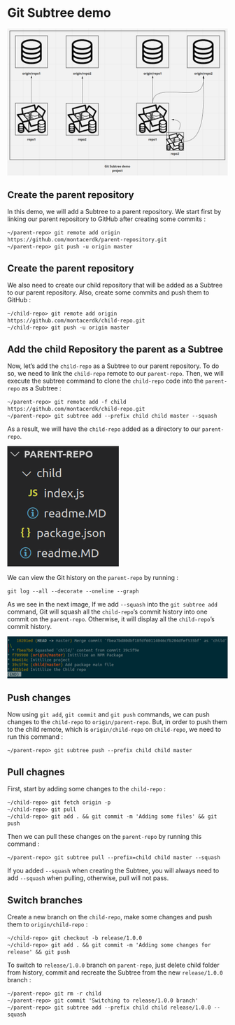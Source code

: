 # Git Subtree demo

![subtree](./subtree.png)

## Create the parent repository

In this demo, we will add a Subtree to a parent repository. We start first by linking our parent repository to GitHub after creating some commits :

```
~/parent-repo> git remote add origin https://github.com/montacerdk/parent-repository.git
~/parent-repo> git push -u origin master
```

## Create the parent repository

We also need to create our child repository that will be added as a Subtree to our parent repository. Also, create some commits and push them to GitHub :

```
~/child-repo> git remote add origin https://github.com/montacerdk/child-repo.git
~/child-repo> git push -u origin master
```

## Add the child Repository the parent as a Subtree

Now, let’s add the `child-repo` as a Subtree to our parent repository. To do so, we need to link the `child-repo` remote to our `parent-repo`. Then, we will execute the subtree command to clone the `child-repo` code into the `parent-repo` as a Subtree :

```
~/parent-repo> git remote add -f child https://github.com/montacerdk/child-repo.git
~/parent-repo> git subtree add --prefix child child master --squash
```

As a result, we will have the `child-repo` added as a directory to our `parent-repo`.

![project-structure](./project-structure.png)

We can view the Git history on the `parent-repo` by running :

```
git log --all --decorate --oneline --graph
```

As we see in the next image, If we add `--squash` into the `git subtree add` command, Git will squash all the `child-repo`’s commit history into one commit on the `parent-repo`. Otherwise, it will display all the `child-repo`’s commit history.

![git-history](./git-history.png)

## Push changes

Now using `git add`, `git commit` and `git push` commands, we can push changes to the `child-repo` to `origin/parent-repo`. But, in order to push them to the child remote, which is `origin/child-repo` on `child-repo`, we need to run this command :

```
~/parent-repo> git subtree push --prefix child child master
```

## Pull chagnes

First, start by adding some changes to the `child-repo` :

```
~/child-repo> git fetch origin -p
~/child-repo> git pull
~/child-repo> git add . && git commit -m 'Adding some files' && git push
```

Then we can pull these changes on the `parent-repo` by running this command :

```
~/parent-repo> git subtree pull --prefix=child child master --squash
```

If you added `--squash` when creating the Subtree, you will always need to add `--squash` when pulling, otherwise, pull will not pass.

## Switch branches

Create a new branch on the `child-repo`, make some changes and push them to `origin/child-repo` :

```
~/child-repo> git checkout -b release/1.0.0
~/child-repo> git add . && git commit -m 'Adding some changes for release' && git push
```

To switch to `release/1.0.0` branch on `parent-repo`, just delete child folder from history, commit and recreate the Subtree from the new `release/1.0.0` branch :

```
~/parent-repo> git rm -r child
~/parent-repo> git commit 'Switching to release/1.0.0 branch'
~/parent-repo> git subtree add --prefix child child release/1.0.0 --squash
```
